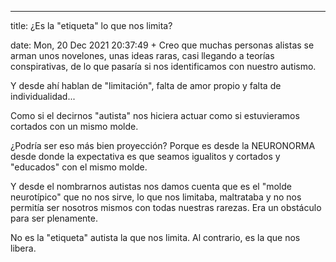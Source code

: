 ---

title: ¿Es la "etiqueta" lo que nos limita?

date: Mon, 20 Dec 2021 20:37:49 +
Creo que muchas personas alistas se arman unos novelones, unas ideas raras, casi llegando a teorías conspirativas, de lo que pasaría si nos identificamos con nuestro autismo.

Y desde ahí hablan de "limitación", falta de amor propio y falta de individualidad...

Como si el decirnos "autista" nos hiciera actuar como si estuvieramos cortados con un mismo molde.

¿Podría ser eso más bien proyección? Porque es desde la NEURONORMA desde donde la expectativa es que seamos igualitos y cortados y "educados" con el mismo molde.

Y desde el nombrarnos autistas nos damos cuenta que es el "molde neurotípico" que no nos sirve, lo que nos limitaba, maltrataba y no nos permitía ser nosotros mismos con todas nuestras rarezas. Era un obstáculo para ser plenamente.

No es la "etiqueta" autista la que nos limita. Al contrario, es la que nos libera.



